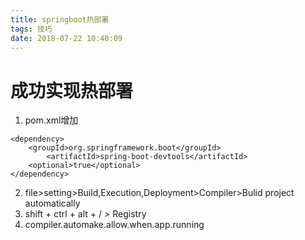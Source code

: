 ```yaml
---
title: springboot热部署
tags: 技巧
date: 2018-07-22 10:40:09
---
```

# 成功实现热部署
1. pom.xml增加
```
<dependency>
	<groupId>org.springframework.boot</groupId>
		<artifactId>spring-boot-devtools</artifactId>
	<optional>true</optional>
</dependency>
```
2. file>setting>Build,Execution,Deployment>Compiler>Bulid project automatically
3. shift + ctrl + alt + / > Registry
4. compiler.automake.allow.when.app.running